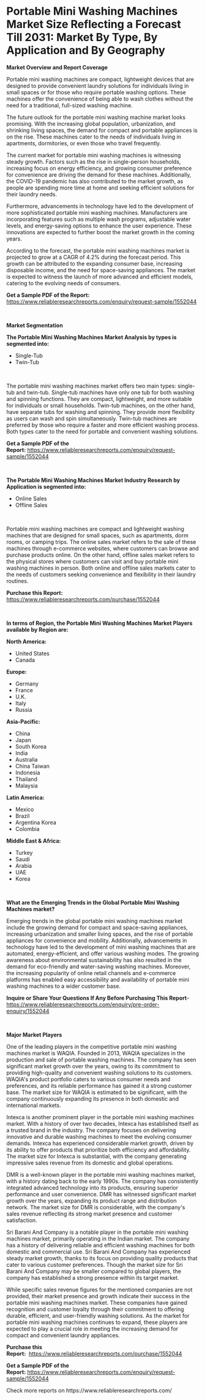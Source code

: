 <p><h1>Portable Mini Washing Machines Market Size Reflecting a Forecast Till 2031: Market By Type, By Application and By Geography</h1></p><p><strong>Market Overview and Report Coverage</strong></p>
<p><p>Portable mini washing machines are compact, lightweight devices that are designed to provide convenient laundry solutions for individuals living in small spaces or for those who require portable washing options. These machines offer the convenience of being able to wash clothes without the need for a traditional, full-sized washing machine.</p><p>The future outlook for the portable mini washing machine market looks promising. With the increasing global population, urbanization, and shrinking living spaces, the demand for compact and portable appliances is on the rise. These machines cater to the needs of individuals living in apartments, dormitories, or even those who travel frequently.</p><p>The current market for portable mini washing machines is witnessing steady growth. Factors such as the rise in single-person households, increasing focus on energy efficiency, and growing consumer preference for convenience are driving the demand for these machines. Additionally, the COVID-19 pandemic has also contributed to the market growth, as people are spending more time at home and seeking efficient solutions for their laundry needs.</p><p>Furthermore, advancements in technology have led to the development of more sophisticated portable mini washing machines. Manufacturers are incorporating features such as multiple wash programs, adjustable water levels, and energy-saving options to enhance the user experience. These innovations are expected to further boost the market growth in the coming years.</p><p>According to the forecast, the portable mini washing machines market is projected to grow at a CAGR of 4.2% during the forecast period. This growth can be attributed to the expanding consumer base, increasing disposable income, and the need for space-saving appliances. The market is expected to witness the launch of more advanced and efficient models, catering to the evolving needs of consumers.</p></p>
<p><strong>Get a Sample PDF of the Report:</strong> <a href="https://www.reliableresearchreports.com/enquiry/request-sample/1552044">https://www.reliableresearchreports.com/enquiry/request-sample/1552044</a></p>
<p>&nbsp;</p>
<p><strong>Market Segmentation</strong></p>
<p><strong>The Portable Mini Washing Machines Market Analysis by types is segmented into:</strong></p>
<p><ul><li>Single-Tub</li><li>Twin-Tub</li></ul></p>
<p>&nbsp;</p>
<p><p>The portable mini washing machines market offers two main types: single-tub and twin-tub. Single-tub machines have only one tub for both washing and spinning functions. They are compact, lightweight, and more suitable for individuals or small households. Twin-tub machines, on the other hand, have separate tubs for washing and spinning. They provide more flexibility as users can wash and spin simultaneously. Twin-tub machines are preferred by those who require a faster and more efficient washing process. Both types cater to the need for portable and convenient washing solutions.</p></p>
<p><strong>Get a Sample PDF of the Report:</strong>&nbsp;<a href="https://www.reliableresearchreports.com/enquiry/request-sample/1552044">https://www.reliableresearchreports.com/enquiry/request-sample/1552044</a></p>
<p>&nbsp;</p>
<p><strong>The Portable Mini Washing Machines Market Industry Research by Application is segmented into:</strong></p>
<p><ul><li>Online Sales</li><li>Offline Sales</li></ul></p>
<p>&nbsp;</p>
<p><p>Portable mini washing machines are compact and lightweight washing machines that are designed for small spaces, such as apartments, dorm rooms, or camping trips. The online sales market refers to the sale of these machines through e-commerce websites, where customers can browse and purchase products online. On the other hand, offline sales market refers to the physical stores where customers can visit and buy portable mini washing machines in person. Both online and offline sales markets cater to the needs of customers seeking convenience and flexibility in their laundry routines.</p></p>
<p><strong>Purchase this Report:</strong>&nbsp; <a href="https://www.reliableresearchreports.com/purchase/1552044">https://www.reliableresearchreports.com/purchase/1552044</a></p>
<p>&nbsp;</p>
<p><strong>In terms of Region, the Portable Mini Washing Machines Market Players available by Region are:</strong></p>
<p>
    <p> <strong> North America: </strong>
        <ul>
            <li>United States</li>
            <li>Canada</li>
        </ul>
        </p> 
    <p> <strong> Europe: </strong>
        <ul>
            <li>Germany</li>
            <li>France</li>
            <li>U.K.</li>
            <li>Italy</li>
            <li>Russia</li>
        </ul>
        </p> 
    <p> <strong> Asia-Pacific: </strong>
        <ul>
            <li>China</li>
            <li>Japan</li>
            <li>South Korea</li>
            <li>India</li>
            <li>Australia</li>
            <li>China Taiwan</li>
            <li>Indonesia</li>
            <li>Thailand</li>
            <li>Malaysia</li>
        </ul>
        </p> 
    <p> <strong> Latin America: </strong>
        <ul>
            <li>Mexico</li>
            <li>Brazil</li>
            <li>Argentina Korea</li>
            <li>Colombia</li>
        </ul>
        </p> 
    <p> <strong> Middle East & Africa: </strong>
        <ul>
            <li>Turkey</li>
            <li>Saudi</li>
            <li>Arabia</li>
            <li>UAE</li>
            <li>Korea</li>
        </ul>
    </p>
    </p>
<p>&nbsp;</p>
<p><strong>What are the Emerging Trends in the Global Portable Mini Washing Machines market?</strong></p>
<p><p>Emerging trends in the global portable mini washing machines market include the growing demand for compact and space-saving appliances, increasing urbanization and smaller living spaces, and the rise of portable appliances for convenience and mobility. Additionally, advancements in technology have led to the development of mini washing machines that are automated, energy-efficient, and offer various washing modes. The growing awareness about environmental sustainability has also resulted in the demand for eco-friendly and water-saving washing machines. Moreover, the increasing popularity of online retail channels and e-commerce platforms has enabled easy accessibility and availability of portable mini washing machines to a wider customer base.</p></p>
<p><strong>Inquire or Share Your Questions If Any Before Purchasing This Report</strong>- <a href="https://www.reliableresearchreports.com/enquiry/pre-order-enquiry/1552044">https://www.reliableresearchreports.com/enquiry/pre-order-enquiry/1552044</a></p>
<p>&nbsp;</p>
<p><strong>Major Market Players</strong></p>
<p><p>One of the leading players in the competitive portable mini washing machines market is WAQIA. Founded in 2013, WAQIA specializes in the production and sale of portable washing machines. The company has seen significant market growth over the years, owing to its commitment to providing high-quality and convenient washing solutions to its customers. WAQIA's product portfolio caters to various consumer needs and preferences, and its reliable performance has gained it a strong customer base. The market size for WAQIA is estimated to be significant, with the company continuously expanding its presence in both domestic and international markets.</p><p>Intexca is another prominent player in the portable mini washing machines market. With a history of over two decades, Intexca has established itself as a trusted brand in the industry. The company focuses on delivering innovative and durable washing machines to meet the evolving consumer demands. Intexca has experienced considerable market growth, driven by its ability to offer products that prioritize both efficiency and affordability. The market size for Intexca is substantial, with the company generating impressive sales revenue from its domestic and global operations.</p><p>DMR is a well-known player in the portable mini washing machines market, with a history dating back to the early 1990s. The company has consistently integrated advanced technology into its products, ensuring superior performance and user convenience. DMR has witnessed significant market growth over the years, expanding its product range and distribution network. The market size for DMR is considerable, with the company's sales revenue reflecting its strong market presence and customer satisfaction.</p><p>Sri Barani And Company is a notable player in the portable mini washing machines market, primarily operating in the Indian market. The company has a history of delivering reliable and efficient washing machines for both domestic and commercial use. Sri Barani And Company has experienced steady market growth, thanks to its focus on providing quality products that cater to various customer preferences. Though the market size for Sri Barani And Company may be smaller compared to global players, the company has established a strong presence within its target market.</p><p>While specific sales revenue figures for the mentioned companies are not provided, their market presence and growth indicate their success in the portable mini washing machines market. These companies have gained recognition and customer loyalty through their commitment to offering durable, efficient, and user-friendly washing solutions. As the market for portable mini washing machines continues to expand, these players are expected to play a crucial role in meeting the increasing demand for compact and convenient laundry appliances.</p></p>
<p><strong>Purchase this Report:</strong>&nbsp;&nbsp;<a href="https://www.reliableresearchreports.com/purchase/1552044">https://www.reliableresearchreports.com/purchase/1552044</a></p>
<p></p>
<p><strong>Get a Sample PDF of the Report:</strong>&nbsp;<a href="https://www.reliableresearchreports.com/enquiry/request-sample/1552044">https://www.reliableresearchreports.com/enquiry/request-sample/1552044</a></p>
<p>Check more reports on https://www.reliableresearchreports.com/</p>